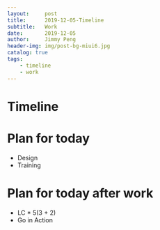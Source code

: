 ```yaml
---
layout:     post
title:      2019-12-05-Timeline
subtitle:   Work
date:       2019-12-05
author:     Jimmy Peng
header-img: img/post-bg-miui6.jpg
catalog: true
tags:
    - timeline
    - work
---
```


# Timeline



# Plan for today
- Design
- Training


# Plan for today after work
- LC * 5(3 + 2)
- Go in Action
